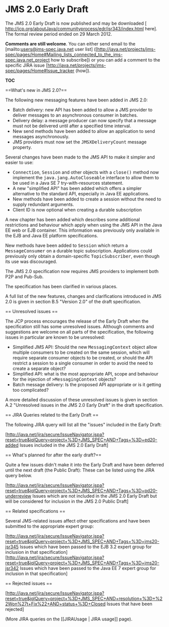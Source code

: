 # JMS 2.0 Early Draft</h1>

The JMS 2.0 Early Draft is now published and may be downloaded [ http://jcp.org/aboutJava/communityprocess/edr/jsr343/index.html here]. The formal review period ended on 29 March 2012. 

**Comments are still welcome**. You can either send email to the  [mailto:users@jms-spec.java.net user list] ([http://java.net/projects/jms-spec/pages/Home#Mailing_lists_connected_to_the_jms-spec.java.net_project how to  subscribe]) or you can add a comment to the specific JIRA issue [http://java.net/projects/jms-spec/pages/Home#Issue_tracker (how]).

__TOC__

==What's new in JMS 2.0?==

The following new messaging features have been added in JMS 2.0:

* Batch delivery: new API has been added to allow a JMS provider to deliver messages to an asynchronous consumer in batches.
* Delivery delay: a message producer can now specify that a message must not be delivered until after a specified time interval.
* New send methods have been added to allow an application to send messages asynchronously.
* JMS providers must now set the <tt>JMSXDeliveryCount</tt> message property.

Several changes have been made to the JMS API to make it simpler and easier to use:

* <tt>Connection</tt>, <tt>Session</tt> and other objects with a <tt>close()</tt> method now implement the <tt>java.jang.AutoCloseable</tt> interface to allow them to be used in a Java SE 7 try-with-resources statement.
* A new "simplified API" has been added which offers a simpler alternative to the standard API, especially in Java EE applications.
* New methods have been added to create a session without the need to supply redundant arguments.
* Client ID is now optional when creating a durable subscription

A new chapter has been added which describes some additional restrictions and behaviour which apply when using the JMS API in the Java EE web or EJB container. This information was previously only available in the EJB and Java EE platform specifications.

New methods have been added to <tt>Session</tt> which return a <tt>MessageConsumer</tt> on a durable topic subscription. Applications could previously only obtain a domain-specific <tt>TopicSubscriber</tt>, even though its use was discouraged.

The JMS 2.0 specification now requires JMS providers to implement both P2P and Pub-Sub.

The specification has been clarified in various places.

A full list of the new features, changes and clarifications introduced in JMS 2.0 is given in section B.5 "Version 2.0" of the draft specification. 

== Unresolved issues ==

The JCP process encourages the release of the Early Draft when the specification still has some unresolved issues. Although comments and suggestions are welcome on all parts of the specification, the following issues in particular are known to be unresolved:

* Simplified JMS API: Should the new <tt>MessagingContext</tt> object allow multiple consumers to be created on the same session, which will require separate consumer objects to be created, or should the API restrict a session to a single consumer in order to avoid the need to create a separate object?
* Simplified API: what is the most appropriate API, scope and behaviour for the injection of <tt>>MessagingContext</tt> objects?
* Batch message delivery: Is the proposed API appropriate or is it getting too complicated?

A more detailed discussion of these unresolved issues is given in section A.2 "Unresolved issues in the JMS 2.0 Early Draft" in the draft specification.

== JIRA Queries related to the Early Draft ==

The following JIRA query will list all the "issues" included in the Early Draft: <br/>

[http://java.net/jira/secure/IssueNavigator.jspa?reset=true&jqlQuery=project+%3D+JMS_SPEC+AND+Tags+%3D+ed20-added Issues included in the JMS 2.0 Early Draft]<br/>

== What's planned for after the early draft?==

Quite a few issues didn't make it into the Early Draft and have been deferred until the next draft (the Public Draft): These can be listed using the JIRA query below.

[http://java.net/jira/secure/IssueNavigator.jspa?reset=true&jqlQuery=project+%3D+JMS_SPEC+AND+Tags+%3D+pd20-underreview Issues which are not included in the JMS 2.0 Early Draft but will be considered for inclusion in the JMS 2.0 Public Draft]<br/>

== Related specifications ==

Several JMS-related issues affect other specifications and have been submitted to the appropriate expert group: <br/>

[http://java.net/jira/secure/IssueNavigator.jspa?reset=true&jqlQuery=project+%3D+JMS_SPEC+AND+Tags+%3D+jms20-jsr345 Issues which have been passed to the EJB 3.2 expert group for inclusion in that specification]<br/>
[http://java.net/jira/secure/IssueNavigator.jspa?reset=true&jqlQuery=project+%3D+JMS_SPEC+AND+Tags+%3D+jms20-jsr342 Issues which have been passed to the Java EE 7  expert group for inclusion in that specification]<br/>

== Rejected issues ==

[http://java.net/jira/secure/IssueNavigator.jspa?reset=true&jqlQuery=project+%3D+JMS_SPEC+AND+resolution+%3D+%22Won%27t+Fix%22+AND+status+%3D+Closed Issues that have been rejected]

(More JIRA queries on the [[JIRAUsage | JIRA usage]] page).

